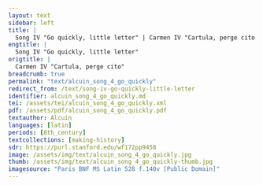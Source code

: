 ```yaml
---
layout: text
sidebar: left
title: |
  Song IV "Go quickly, little letter" | Carmen IV "Cartula, perge cito
engtitle: |
  Song IV "Go quickly, little letter"
origtitle: |
  Carmen IV "Cartula, perge cito"
breadcrumb: true
permalink: "text/alcuin_song_4_go_quickly"
redirect_from: /text/song-iv-go-quickly-little-letter
identifier: alcuin_song_4_go_quickly.md
tei: /assets/tei/alcuin_song_4_go_quickly.xml
pdf: /assets/pdf/alcuin_song_4_go_quickly.pdf
textauthor: Alcuin
languages: [latin]
periods: [8th_century]
textcollections: [making-history]
sdr: https://purl.stanford.edu/wf172pp9458
image: /assets/img/text/alcuin_song_4_go_quickly.jpg
thumb: /assets/img/text/alcuin_song_4_go_quickly-thumb.jpg
imagesource: "Paris BNF MS Latin 528 f.140v [Public Domain]"
---
```

